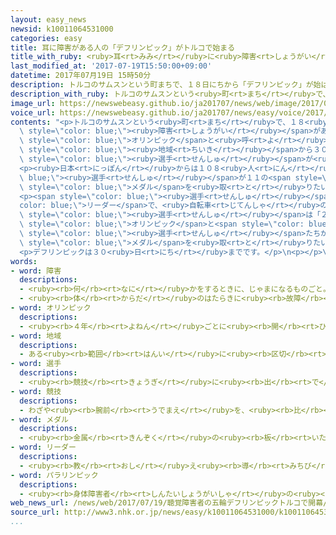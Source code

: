 ```yaml
---
layout: easy_news
newsid: k10011064531000
categories: easy
title: 耳に障害がある人の「デフリンピック」がトルコで始まる
title_with_ruby: <ruby>耳<rt>みみ</rt></ruby>に<ruby>障害<rt>しょうがい</rt></ruby>がある<ruby>人<rt>ひと</rt></ruby>の「デフリンピック」がトルコで<ruby>始<rt>はじ</rt></ruby>まる
last_modified_at: '2017-07-19T15:50:00+09:00'
datetime: 2017年07月19日 15時50分
description: トルコのサムスンという町まちで、１８日にちから「デフリンピック」が始はじまりました。
description_with_ruby: トルコのサムスンという<ruby>町<rt>まち</rt></ruby>で、１８<ruby>日<rt>にち</rt></ruby>から「デフリンピック」が<ruby>始<rt>はじ</rt></ruby>まりました。
image_url: https://newswebeasy.github.io/ja201707/news/web/image/2017/07/19/k10011064531000.jpg
voice_url: https://newswebeasy.github.io/ja201707/news/easy/voice/2017/07/19/k10011064531000.mp3
contents: "<p>トルコのサムスンという<ruby>町<rt>まち</rt></ruby>で、１８<ruby>日<rt>にち</rt></ruby>から「デフリンピック」が<ruby>始<rt>はじ</rt></ruby>まりました。デフリンピックは<ruby>耳<rt>みみ</rt></ruby>に<span\
  \ style=\"color: blue;\"><ruby>障害<rt>しょうがい</rt></ruby></span>がある<ruby>人<rt>ひと</rt></ruby>たちの<span\
  \ style=\"color: blue;\">オリンピック</span>と<ruby>呼<rt>よ</rt></ruby>ばれています。<ruby>今年<rt>ことし</rt></ruby>は２３<ruby>回<rt>かい</rt></ruby><ruby>目<rt>め</rt></ruby>で、９７の<ruby>国<rt>くに</rt></ruby>と<span\
  \ style=\"color: blue;\"><ruby>地域<rt>ちいき</rt></ruby></span>から３０００<ruby>人<rt>にん</rt></ruby><ruby>以上<rt>いじょう</rt></ruby>の<span\
  \ style=\"color: blue;\"><ruby>選手<rt>せんしゅ</rt></ruby></span>が<ruby>出<rt>で</rt></ruby>ます。</p>\n\
  <p><ruby>日本<rt>にっぽん</rt></ruby>からは１０８<ruby>人<rt>にん</rt></ruby>の<span style=\"color:\
  \ blue;\"><ruby>選手<rt>せんしゅ</rt></ruby></span>が１１の<span style=\"color: blue;\"><ruby>競技<rt>きょうぎ</rt></ruby></span>に<ruby>出<rt>で</rt></ruby>る<ruby>予定<rt>よてい</rt></ruby>です。<ruby>日本<rt>にっぽん</rt></ruby>は、<ruby>今<rt>いま</rt></ruby>まででいちばん<ruby>多<rt>おお</rt></ruby>い２５<ruby>個<rt>こ</rt></ruby>の<span\
  \ style=\"color: blue;\">メダル</span>を<ruby>取<rt>と</rt></ruby>りたいと<ruby>考<rt>かんが</rt></ruby>えています。</p>\n\
  <p><span style=\"color: blue;\"><ruby>選手<rt>せんしゅ</rt></ruby></span>の<span style=\"\
  color: blue;\">リーダー</span>で、<ruby>自転車<rt>じてんしゃ</rt></ruby>の<ruby>早瀬久美<rt>はやせくみ</rt></ruby><span\
  \ style=\"color: blue;\"><ruby>選手<rt>せんしゅ</rt></ruby></span>は「２０２０<ruby>年<rt>ねん</rt></ruby>の<ruby>東京<rt>とうきょう</rt></ruby><span\
  \ style=\"color: blue;\">オリンピック</span>と<span style=\"color: blue;\">パラリンピック</span>に<ruby>出<rt>で</rt></ruby>る<span\
  \ style=\"color: blue;\"><ruby>選手<rt>せんしゅ</rt></ruby></span>たちが<ruby>頑張<rt>がんば</rt></ruby>ることができるように、たくさん<span\
  \ style=\"color: blue;\">メダル</span>を<ruby>取<rt>と</rt></ruby>りたいと<ruby>思<rt>おも</rt></ruby>います」と<ruby>話<rt>はな</rt></ruby>していました。</p>\n\
  <p>デフリンピックは３０<ruby>日<rt>にち</rt></ruby>までです。</p>\n<p></p>\n<p></p>"
words:
- word: 障害
  descriptions:
  - <ruby><rb>何</rb><rt>なに</rt></ruby>かをするときに、じゃまになるものごと。さまたげ。
  - <ruby><rb>体</rb><rt>からだ</rt></ruby>のはたらきに<ruby><rb>故障</rb><rt>こしょう</rt></ruby>があること。
- word: オリンピック
  descriptions:
  - <ruby><rb>４年</rb><rt>よねん</rt></ruby>ごとに<ruby><rb>開</rb><rt>ひら</rt></ruby>かれ、<ruby><rb>世界</rb><rt>せかい</rt></ruby>じゅうの<ruby><rb>国々</rb><rt>くにぐに</rt></ruby>から<ruby><rb>選手</rb><rt>せんしゅ</rt></ruby>が<ruby><rb>参加</rb><rt>さんか</rt></ruby>する<ruby><rb>競技大会</rb><rt>きょうぎたいかい</rt></ruby>。<ruby><rb>古代</rb><rt>こだい</rt></ruby>ギリシャのオリンピアで<ruby><rb>開</rb><rt>ひら</rt></ruby>かれた<ruby><rb>古代</rb><rt>こだい</rt></ruby>オリンピックにならって、フランスのクーベルタンの<ruby><rb>力</rb><rt>ちから</rt></ruby>で、１８９６<ruby><rb>年</rb><rt>ねん</rt></ruby>にギリシャのアテネで<ruby><rb>開</rb><rt>ひら</rt></ruby>かれたのが、<ruby><rb>近代</rb><rt>きんだい</rt></ruby>オリンピックの<ruby><rb>始</rb><rt>はじ</rt></ruby>まり。<ruby><rb>五輪</rb><rt>ごりん</rt></ruby>。
- word: 地域
  descriptions:
  - ある<ruby><rb>範囲</rb><rt>はんい</rt></ruby>に<ruby><rb>区切</rb><rt>くぎ</rt></ruby>られた<ruby><rb>土地</rb><rt>とち</rt></ruby>。
- word: 選手
  descriptions:
  - <ruby><rb>競技</rb><rt>きょうぎ</rt></ruby>に<ruby><rb>出</rb><rt>で</rt></ruby>るために<ruby><rb>選</rb><rt>えら</rt></ruby>ばれた<ruby><rb>人</rb><rt>ひと</rt></ruby>。
- word: 競技
  descriptions:
  - わざや<ruby><rb>腕前</rb><rt>うでまえ</rt></ruby>を、<ruby><rb>比</rb><rt>くら</rt></ruby>べ<ruby><rb>合</rb><rt>あ</rt></ruby>うこと。<ruby><rb>特</rb><rt>とく</rt></ruby>にスポーツで、<ruby><rb>勝</rb><rt>か</rt></ruby>ち<ruby><rb>負</rb><rt>ま</rt></ruby>けを<ruby><rb>争</rb><rt>あらそ</rt></ruby>うこと。
- word: メダル
  descriptions:
  - <ruby><rb>金属</rb><rt>きんぞく</rt></ruby>の<ruby><rb>板</rb><rt>いた</rt></ruby>に、<ruby><rb>絵</rb><rt>え</rt></ruby>や<ruby><rb>文字</rb><rt>もじ</rt></ruby>などをうきぼりにしたもの。<ruby><rb>記念品</rb><rt>きねんひん</rt></ruby>や<ruby><rb>賞品</rb><rt>しょうひん</rt></ruby>などにする。
- word: リーダー
  descriptions:
  - <ruby><rb>教</rb><rt>おし</rt></ruby>え<ruby><rb>導</rb><rt>みちび</rt></ruby>く<ruby><rb>人</rb><rt>ひと</rt></ruby>。<ruby><rb>指導者</rb><rt>しどうしゃ</rt></ruby>。
- word: パラリンピック
  descriptions:
  - <ruby><rb>身体障害者</rb><rt>しんたいしょうがいしゃ</rt></ruby>の<ruby><rb>国際</rb><rt>こくさい</rt></ruby>スポーツ<ruby><rb>大会</rb><rt>たいかい</rt></ruby>。<ruby><rb>四年</rb><rt>よねん</rt></ruby>に<ruby><rb>一度</rb><rt>いちど</rt></ruby>、オリンピック<ruby><rb>開催地</rb><rt>かいさいち</rt></ruby>で<ruby><rb>行</rb><rt>おこな</rt></ruby>われる。
web_news_url: /news/web/2017/07/19/聴覚障害者の五輪デフリンピックトルコで開幕/
source_url: http://www3.nhk.or.jp/news/easy/k10011064531000/k10011064531000.html
...
```

